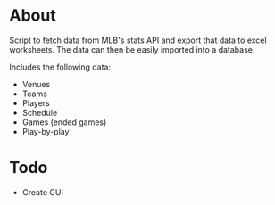 # About
Script to fetch data from MLB's stats API and export that data to excel worksheets. The data can then be easily imported into a database.

Includes the following data:
- Venues
- Teams
- Players
- Schedule
- Games (ended games)
- Play-by-play

# Todo
- Create GUI
